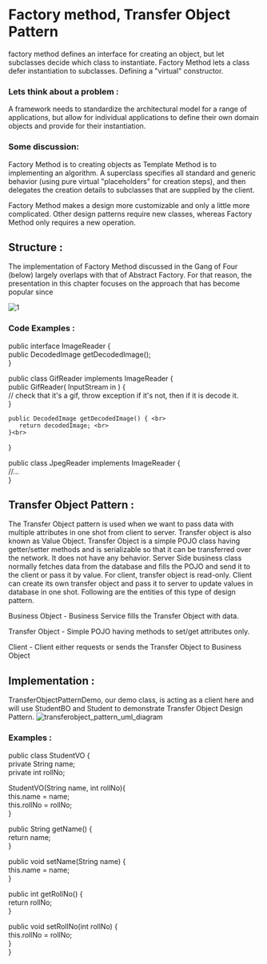 # Factory method, Transfer Object Pattern


 factory method  defines an interface for creating an object, but let subclasses decide which class to instantiate. Factory Method lets a    class defer instantiation to subclasses.
Defining a "virtual" constructor.

### Lets think about a problem :
A framework needs to standardize the architectural model for a range of applications, but allow for individual applications to define their own domain objects and provide for their instantiation.


### Some discussion:
Factory Method is to creating objects as Template Method is to implementing an algorithm. A superclass specifies all standard and generic behavior (using pure virtual "placeholders" for creation steps), and then delegates the creation details to subclasses that are supplied by the client.

Factory Method makes a design more customizable and only a little more complicated. Other design patterns require new classes, whereas Factory Method only requires a new operation.

## Structure :

The implementation of Factory Method discussed in the Gang of Four (below) largely overlaps with that of Abstract Factory. For that reason, the presentation in this chapter focuses on the approach that has become popular since

![1](https://cloud.githubusercontent.com/assets/25975155/24093340/929e1f3c-0d7d-11e7-8b7e-63c0b8241ab5.png) <br>

### Code Examples :

public interface ImageReader { <br>
    public DecodedImage getDecodedImage(); <br>
}<br>

public class GifReader implements ImageReader { <br>
    public GifReader( InputStream in ) { <br>
        // check that it's a gif, throw exception if it's not, then if it is decode it. <br>
    }<br>

    public DecodedImage getDecodedImage() { <br>
       return decodedImage; <br>
    }<br>
}<br>

public class JpegReader implements ImageReader { <br>
    //... <br>
}<br>

## Transfer Object Pattern :

The Transfer Object pattern is used when we want to pass data with multiple attributes in one shot from client to server. Transfer object is also known as Value Object. Transfer Object is a simple POJO class having getter/setter methods and is serializable so that it can be transferred over the network. It does not have any behavior. Server Side business class normally fetches data from the database and fills the POJO and send it to the client or pass it by value. For client, transfer object is read-only. Client can create its own transfer object and pass it to server to update values in database in one shot. Following are the entities of this type of design pattern.

Business Object - Business Service fills the Transfer Object with data.

Transfer Object - Simple POJO having methods to set/get attributes only.

Client - Client either requests or sends the Transfer Object to Business Object


## Implementation :

TransferObjectPatternDemo, our demo class, is acting as a client here and will use StudentBO and Student to demonstrate Transfer Object Design Pattern.
![transferobject_pattern_uml_diagram](https://cloud.githubusercontent.com/assets/25975155/24093500/5165297e-0d7e-11e7-8f7d-157e90ea2b78.jpg)

### Examples :

public class StudentVO { <br>
   private String name; <br>
   private int rollNo; <br>

   StudentVO(String name, int rollNo){ <br>
      this.name = name; <br>
      this.rollNo = rollNo; <br>
   }

   public String getName() { <br>
      return name; <br>
   }

   public void setName(String name) { <br>
      this.name = name; <br>
   }

   public int getRollNo() { <br>
      return rollNo; <br>
   }

   public void setRollNo(int rollNo) { <br>
      this.rollNo = rollNo; <br>
   }<br>
} <br>

